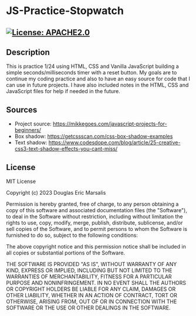 # JS-Practice-Stopwatch

## [![License: APACHE2.0](https://img.shields.io/badge/License:_MIT-orange)](https://opensource.org/license/mit/)

## Description
This is practice 1/24 using HTML, CSS and Vanilla JavaScript building a simple seconds/milliseconds timer with a reset button.  My goals are to continue my coding practice and also to have an easy source for code that I can use in future projects.  I have also included notes in the HTML, CSS and JavaScript files for help if needed in the future.

## Sources
* Project source: https://mikkegoes.com/javascript-projects-for-beginners/
* Box shadow: https://getcssscan.com/css-box-shadow-examples
* Text shadow: https://www.codesdope.com/blog/article/25-creative-css3-text-shadow-effects-you-cant-miss/


## License
MIT License

Copyright (c) 2023 Douglas Eric Marsalis

Permission is hereby granted, free of charge, to any person obtaining a copy
of this software and associated documentation files (the "Software"), to deal
in the Software without restriction, including without limitation the rights
to use, copy, modify, merge, publish, distribute, sublicense, and/or sell
copies of the Software, and to permit persons to whom the Software is
furnished to do so, subject to the following conditions:

The above copyright notice and this permission notice shall be included in all
copies or substantial portions of the Software.

THE SOFTWARE IS PROVIDED "AS IS", WITHOUT WARRANTY OF ANY KIND, EXPRESS OR
IMPLIED, INCLUDING BUT NOT LIMITED TO THE WARRANTIES OF MERCHANTABILITY,
FITNESS FOR A PARTICULAR PURPOSE AND NONINFRINGEMENT. IN NO EVENT SHALL THE
AUTHORS OR COPYRIGHT HOLDERS BE LIABLE FOR ANY CLAIM, DAMAGES OR OTHER
LIABILITY, WHETHER IN AN ACTION OF CONTRACT, TORT OR OTHERWISE, ARISING FROM,
OUT OF OR IN CONNECTION WITH THE SOFTWARE OR THE USE OR OTHER DEALINGS IN THE
SOFTWARE.